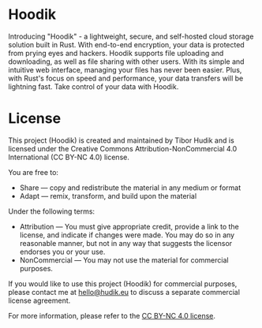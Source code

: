 # Hoodik

Introducing "Hoodik" - a lightweight, secure, and self-hosted cloud storage solution built in Rust. With end-to-end encryption, your data is protected from prying eyes and hackers. Hoodik supports file uploading and downloading, as well as file sharing with other users. With its simple and intuitive web interface, managing your files has never been easier. Plus, with Rust's focus on speed and performance, your data transfers will be lightning fast. Take control of your data with Hoodik.

# License

This project (Hoodik) is created and maintained by Tibor Hudik and is licensed under the Creative Commons Attribution-NonCommercial 4.0 International (CC BY-NC 4.0) license.

You are free to:

- Share — copy and redistribute the material in any medium or format
- Adapt — remix, transform, and build upon the material

Under the following terms:

- Attribution — You must give appropriate credit, provide a link to the license, and indicate if changes were made. You may do so in any reasonable manner, but not in any way that suggests the licensor endorses you or your use.
- NonCommercial — You may not use the material for commercial purposes.

If you would like to use this project (Hoodik) for commercial purposes, please contact me at hello@hudik.eu to discuss a separate commercial license agreement.

For more information, please refer to the [CC BY-NC 4.0 license](https://creativecommons.org/licenses/by-nc/4.0/).

